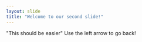 ```yaml
---
layout: slide
title: "Welcome to our second slide!"
---
```

"This should be easier"
Use the left arrow to go back!